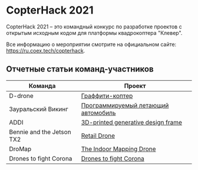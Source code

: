 # CopterHack 2021

CopterHack 2021 – это командный конкурс по разработке проектов с открытым исходным кодом для платформы квадрокоптера "Клевер".

Все информацию о мероприятии смотрите на официальном сайте: https://ru.coex.tech/copterhack.

## Отчетные статьи команд-участников

|Команда|Проект|
|-|-|
|D-drone|[Граффити-коптер](ddrone.md)|
|Зауральский Викинг|[Программируемый летающий автомобиль](zaural_viking.md)|
|ADDI|[3D-printed generative design frame](../en/generative_design_frame.html)|
|Bennie and the Jetson TX2|[Retail Drone](../en/bennie.html)|
|DroMap|[The Indoor Mapping Drone](../en/dromap.html)|
|Drones to fight Corona|[Drones to fight Corona](../en/anticorona_drones.html)|
